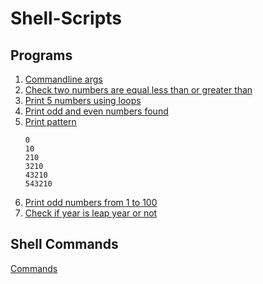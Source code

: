 # Shell-Scripts

## Programs

1. [Commandline args](Programs/clarg.sh)
2. [Check two numbers are equal less than or greater than](Programs/ifeliffi.sh)
3. [Print 5 numbers using loops](Programs/limloops.sh)
4. [Print odd and even numbers found](Programs/oddeven.sh)
5. [Print pattern](Programs/pattern.sh)
    ```
    0
    10
    210
    3210
    43210
    543210
    ```
6. [Print odd numbers from 1 to 100](Programs/test.sh)
7. [Check if year is leap year or not](Programs/year.sh)

## Shell Commands

[Commands](Terminal.txt)